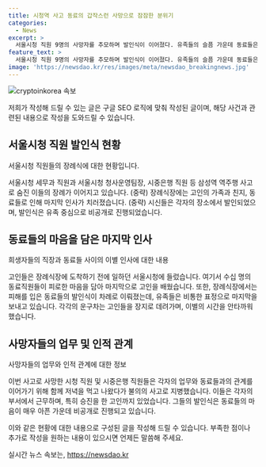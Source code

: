 ```yaml
---
title: 시청역 사고 동료의 갑작스런 사망으로 잠잠한 분위기
categories:
  - News
excerpt: >
  서울시청 직원 9명의 사망자를 추모하며 발인식이 이어졌다. 유족들의 슬픔 가운데 동료들은 뜻깊은 인사를 전했고, 동료들의 마지막 인사를 받으며 고인들은 장지로 향했다. 사고로 목숨을 잃은 시청 직원들을 이별하는 장면에서 동료들의 슬픔이 묻어났으며, 당사자들을 이별하기 위해 수많은 동료들이 모여들었다. 동료들의 마지막 바램과 슬픔이 깊은 장례식이 진행되었다.
feature_text: >
  서울시청 직원 9명의 사망자를 추모하며 발인식이 이어졌다. 유족들의 슬픔 가운데 동료들은 뜻깊은 인사를 전했고, 동료들의 마지막 인사를 받으며 고인들은 장지로 향했다. 사고로 목숨을 잃은 시청 직원들을 이별하는 장면에서 동료들의 슬픔이 묻어났으며, 당사자들을 이별하기 위해 수많은 동료들이 모여들었다. 동료들의 마지막 바램과 슬픔이 깊은 장례식이 진행되었다.
image: 'https://newsdao.kr/res/images/meta/newsdao_breakingnews.jpg'
---
```


<p><img src="https://newsdao.kr/res/images/meta/newsdao_breakingnews.jpg" alt="cryptoinkorea 속보" /></p>

<p>저희가 작성해 드릴 수 있는 글은 구글 SEO 로직에 맞춰 작성된 글이며, 해당 사건과 관련된 내용으로 작성을 도와드릴 수 있습니다.</p>

<h2 data-ke-size="size26">서울시청 직원 발인식 현황</h2>

<p>서울시청 직원들의 장례식에 대한 현황입니다.</p>

<p data-ke-size="size16">서울시청 세무과 직원과 서울시청 청사운영팀장, 시중은행 직원 등 삼성역 역주행 사고로 숨진 이들의 장례가 이어지고 있습니다. (중략) 장례식장에는 고인의 가족과 친지, 동료들로 인해 마지막 인사가 치러졌습니다. (중략) 시신들은 각자의 장소에서 발인되었으며, 발인식은 유족 중심으로 비공개로 진행되었습니다.</p>

<h2 data-ke-size="size26">동료들의 마음을 담은 마지막 인사</h2>

<p>희생자들의 직장과 동료들 사이의 이별 인사에 대한 내용</p>

<p data-ke-size="size16">고인들은 장례식장에 도착하기 전에 일하던 서울시청에 들렀습니다. 여기서 수십 명의 동료직원들이 피로한 마음을 담아 마지막으로 고인을 배웠습니다. 또한, 장례식장에서는 피해를 입은 동료들의 발인식이 차례로 이뤄졌는데, 유족들은 비통한 표정으로 마지막을 보내고 있습니다. 각각의 운구차는 고인들을 장지로 데려가며, 이별의 시간을 안타까워했습니다.</p>

<h2 data-ke-size="size26">사망자들의 업무 및 인적 관계</h2>

<p>사망자들의 업무와 인적 관계에 대한 정보</p>

<p data-ke-size="size16">이번 사고로 사망한 시청 직원 및 시중은행 직원들은 각자의 업무와 동료들과의 관계를 이어가기 위해 함께 저녁을 먹고 나왔다가 불의의 사고로 지병했습니다. 이들은 각자의 부서에서 근무하며, 특히 승진을 한 고인까지 있었습니다. 그들의 발인식은 동료들의 마음이 매우 아픈 가운데 비공개로 진행되고 있습니다.</p>

<p>이와 같은 현황에 대한 내용으로 구성된 글을 작성해 드릴 수 있습니다. 부족한 점이나 추가로 작성을 원하는 내용이 있으시면 언제든 말씀해 주세요.</p>
실시간 뉴스 속보는, <a href="https://newsdao.kr" rel="dofollow">https://newsdao.kr</a>


